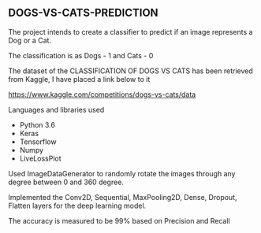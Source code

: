 ## DOGS-VS-CATS-PREDICTION

The project intends to create a classifier to predict if an image represents a Dog or a Cat.

The classification is as Dogs - 1 and Cats - 0 

The dataset of the CLASSIFICATION OF DOGS VS CATS has been retrieved from Kaggle, I have placed a link below to it

https://www.kaggle.com/competitions/dogs-vs-cats/data 

Languages and libraries used
* Python 3.6
* Keras
* Tensorflow
* Numpy
* LiveLossPlot

Used ImageDataGenerator to randomly rotate the images through any degree between 0 and 360 degree.

Implemented the Conv2D, Sequential, MaxPooling2D, Dense, Dropout, Flatten layers for the deep learning model.

The accuracy is measured to be 99% based on Precision and Recall

